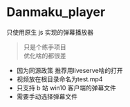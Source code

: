 # Danmaku_player

只使用原生 js 实现的弹幕播放器

> 只是个练手项目  
> 优化啥的都很差

-   因为同源政策 推荐用liveserve啥的打开
-   视频放在根目录命名为test.mp4
-   只支持 b 站 win10 客户端的弹幕文件
-   需要手动选择弹幕文件
